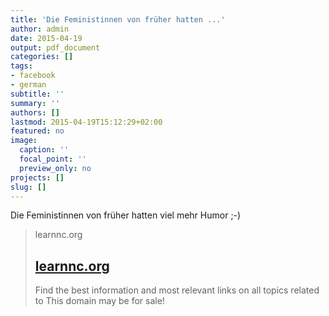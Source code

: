 ```yaml
---
title: 'Die Feministinnen von früher hatten ...'
author: admin
date: 2015-04-19
output: pdf_document
categories: []
tags:
- facebook
- german
subtitle: ''
summary: ''
authors: []
lastmod: 2015-04-19T15:12:29+02:00
featured: no
image:
  caption: ''
  focal_point: ''
  preview_only: no
projects: []
slug: []
---
```

Die Feministinnen von früher hatten viel mehr Humor ;-)
> learnnc.org
> ## [learnnc.org](http://www.learnnc.org/lp/media/uploads/2009/08/votes_for_men.jpg)
>
>Find the best information and most relevant links on all topics related to This domain may be for sale!

